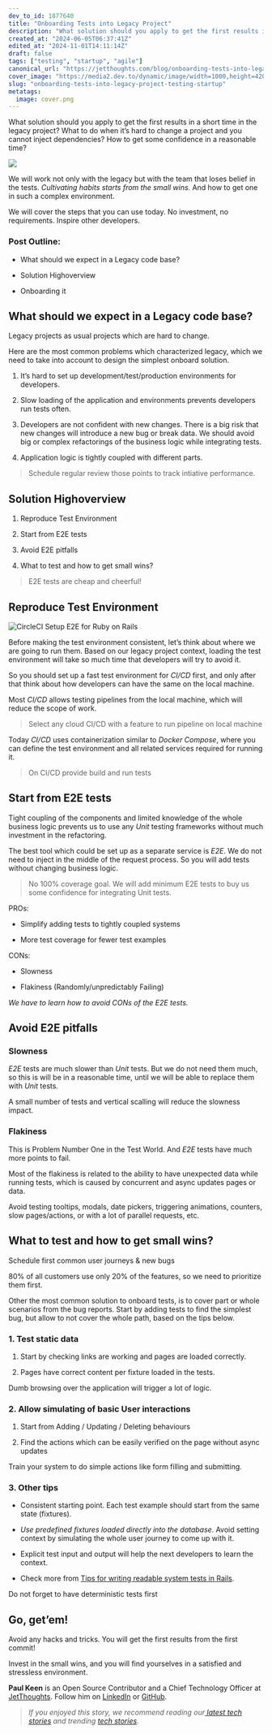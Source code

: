 ```yaml
---
dev_to_id: 1877640
title: "Onboarding Tests into Legacy Project"
description: "What solution should you apply to get the first results in a short time in the legacy project? What..."
created_at: "2024-06-05T06:37:41Z"
edited_at: "2024-11-01T14:11:14Z"
draft: false
tags: ["testing", "startup", "agile"]
canonical_url: "https://jetthoughts.com/blog/onboarding-tests-into-legacy-project-testing-startup/"
cover_image: "https://media2.dev.to/dynamic/image/width=1000,height=420,fit=cover,gravity=auto,format=auto/https%3A%2F%2Fraw.githubusercontent.com%2Fjetthoughts%2Fjetthoughts.github.io%2Fmaster%2Fstatic%2Fassets%2Fimg%2Fblog%2Fonboarding-tests-into-legacy-project-testing-startup%2Ffile_0.png"
slug: "onboarding-tests-into-legacy-project-testing-startup"
metatags:
  image: cover.png
---
```

What solution should you apply to get the first results in a short time in the legacy project? What to do when it’s hard to change a project and you cannot inject dependencies? How to get some confidence in a reasonable time?

![](file_0.png)

We will work not only with the legacy but with the team that loses belief in the tests. *Cultivating habits starts from the small wins.* And how to get one in such a complex environment.

We will cover the steps that you can use today. No investment, no requirements. Inspire other developers.

### Post Outline:

* What should we expect in a Legacy code base?

* Solution Highoverview

* Onboarding it

## What should we expect in a Legacy code base?

Legacy projects as usual projects which are hard to change.

Here are the most common problems which characterized legacy, which we need to take into account to design the simplest onboard solution.

 1. It’s hard to set up development/test/production environments for developers.

 2. Slow loading of the application and environments prevents developers run tests often.

 3. Developers are not confident with new changes. There is a big risk that new changes will introduce a new bug or break data. We should avoid big or complex refactorings of the business logic while integrating tests.

 4. Application logic is tightly coupled with different parts.
>  Schedule regular review those points to track intiative performance.

## Solution Highoverview

 1. Reproduce Test Environment

 2. Start from E2E tests

 3. Avoid E2E pitfalls

 4. What to test and how to get small wins?
>  E2E tests are cheap and cheerful!

## Reproduce Test Environment

![CircleCI Setup E2E for Ruby on Rails](file_1.png)

Before making the test environment consistent, let’s think about where we are going to run them. Based on our legacy project context, loading the test environment will take so much time that developers will try to avoid it.

So you should set up a fast test environment for *CI/CD* first, and only after that think about how developers can have the same on the local machine.

Most *CI/CD* allows testing pipelines from the local machine, which will reduce the scope of work.
>  Select any cloud CI/CD with a feature to run pipeline on local machine

Today *CI/CD* uses containerization similar to *Docker Compose*, where you can define the test environment and all related services required for running it.
>  On CI/CD provide build and run tests

## Start from E2E tests

Tight coupling of the components and limited knowledge of the whole business logic prevents us to use any *Unit* testing frameworks without much investment in the refactoring.

The best tool which could be set up as a separate service is *E2E*. We do not need to inject in the middle of the request process. So you will add tests without changing business logic.
>  No 100% coverage goal. We will add minimum E2E tests to buy us some confidence for integrating Unit tests.

PROs:

* Simplify adding tests to tightly coupled systems

* More test coverage for fewer test examples

CONs:

* Slowness

* Flakiness (Randomly/unpredictably Failing)

*We have to learn how to avoid CONs of the E2E tests.*

## Avoid E2E pitfalls

### Slowness

*E2E* tests are much slower than *Unit* tests. But we do not need them much, so this is will be in a reasonable time, until we will be able to replace them with *Unit* tests.

A small number of tests and vertical scalling will reduce the slowness impact.

### Flakiness

This is Problem Number One in the Test World. And *E2E* tests have much more points to fail.

Most of the flakiness is related to the ability to have unexpected data while running tests, which is caused by concurrent and async updates pages or data.

Avoid testing tooltips, modals, date pickers, triggering animations, counters, slow pages/actions, or with a lot of parallel requests, etc.

## What to test and how to get small wins?

Schedule first common user journeys & new bugs

80% of all customers use only 20% of the features, so we need to prioritize them first.

Other the most common solution to onboard tests, is to cover part or whole scenarios from the bug reports. Start by adding tests to find the simplest bug, but allow to not cover the whole path, based on the tips below.

### 1. Test static data

 1. Start by checking links are working and pages are loaded correctly.

 2. Pages have correct content per fixture loaded in the tests.

Dumb browsing over the application will trigger a lot of logic.

### 2. Allow simulating of basic User interactions

 1. Start from Adding / Updating / Deleting behaviours

 2. Find the actions which can be easily verified on the page without async updates

Train your system to do simple actions like form filling and submitting.

### 3. Other tips

* Consistent starting point. Each test example should start from the same state (fixtures).

* *Use predefined fixtures loaded directly into the database.* Avoid setting context by simulating the whole user journey to come up with it.

* Explicit test input and output will help the next developers to learn the context.

* Check more from [Tips for writing readable system tests in Rails](https://jtway.co/best-tips-for-writing-integration-tests-in-rails-d1f56081f249?source=friends_link&sk=c616b62faabd053cc56fdaffb5f2c832).

Do not forget to have deterministic tests first

## Go, get’em!

Avoid any hacks and tricks. You will get the first results from the first commit!

Invest in the small wins, and you will find yourselves in a satisfied and stressless environment.

**Paul Keen** is an Open Source Contributor and a Chief Technology Officer at [JetThoughts](https://www.jetthoughts.com). Follow him on [LinkedIn](https://www.linkedin.com/in/paul-keen/) or [GitHub](https://github.com/pftg).
>  *If you enjoyed this story, we recommend reading our[ latest tech stories](https://jtway.co/latest) and trending [tech stories](https://jtway.co/trending).*
